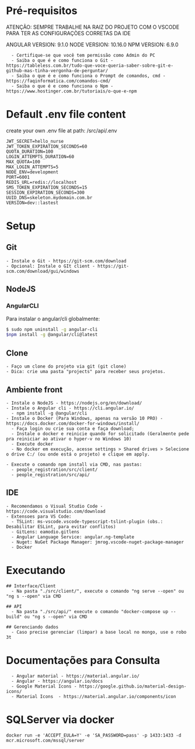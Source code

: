 # Pré-requisitos

ATENÇÃO: SEMPRE TRABALHE NA RAIZ DO PROJETO COM O VSCODE PARA TER AS CONFIGURAÇÒES CORRETAS DA IDE

ANGULAR VERSION: 9.1.0
NODE VERSION: 10.16.0
NPM VERSION: 6.9.0

``` 
  - Certifique-se que você tem permissão como Admin do PC
  - Saiba o que é e como funciona o Git - https://tableless.com.br/tudo-que-voce-queria-saber-sobre-git-e-github-mas-tinha-vergonha-de-perguntar/
  - Saiba o que é e como funciona o Prompt de comandos, cmd - https://faqinformatica.com/comandos-cmd/
  - Saiba o que é e como funciona o Npm - https://www.hostinger.com.br/tutoriais/o-que-e-npm
```

# Default .env file content
create your own .env file at path: /src/api/.env

```
JWT_SECRET=hello_nurse
JWT_TOKEN_EXPIRATION_SECONDS=60
QUOTA_DURATION=100
LOGIN_ATTEMPTS_DURATION=60
MAX_QUOTA=100
MAX_LOGIN_ATTEMPTS=5
NODE_ENV=development
PORT=6001
REDIS_URL=redis://localhost
SMS_TOKEN_EXPIRATION_SECONDS=15
SESSION_EXPIRATION_SECONDS=300
UUID_DNS=skeleton.mydomain.com.br
VERSION=dev::lastest
```

# Setup
  ## Git
  ```
  - Instale o Git - https://git-scm.com/download
  - Opcional: Instale o GIt client - https://git-scm.com/download/gui/windows
  ```

  ## NodeJS
  ### AngularCLI
  Para instalar o angular/cli globalmente:
  ```bash
  $ sudo npm uninstall -g angular-cli
  $npm install -g @angular/cli@latest
  ```

  ## Clone
  ```
  - Faço um clone do projeto via git (git clone)
  - Dica: crie uma pasta "projects" para receber seus projetos.
  ```

  ## Ambiente front
  ```
  - Instale o NodeJS - https://nodejs.org/en/download/
  - Instale o Angular cli - https://cli.angular.io/
    - npm install -g @angular/cli 
  - Instale o Docker (Para Windows, apenas na versão 10 PRO) - https://docs.docker.com/docker-for-windows/install/
    - Faça login ou crie sua conta e faça download;
    - Instale o docker e reinicie quando for solicitado (Geralmente pede pra reiniciar ao ativar o hyper-v no Windows 10)
    - Execute docker
    - No docker em execução, acesse settings > Shared drives > Selecione o drive C:/ (ou onde está o projeto) e clique em apply.

  - Execute o comando npm install via CMD, nas pastas:
    - people_registration/src/client/
    - people_registration/src/api/
  ```

  ## IDE
  ```
  - Recomendamos o Visual Studio Code - https://code.visualstudio.com/download
  - Extensoes para VS Code:
    - TSLint: ms-vscode.vscode-typescript-tslint-plugin (obs.: Desabilitar ESLint, para evitar conflitos)
    - GitLens: eamodio.gitlens
    - Angular Language Service: angular.ng-template
    - Nuget: NuGet Package Manager: jmrog.vscode-nuget-package-manager
    - Docker
  ```

# Executando
  ```
  ## Interface/Client
    - Na pasta "./src/client/", execute o comando "ng serve --open" ou "ng s --open" via CMD
    
  ## API
    - Na pasta "./src/api/" execute o comando "docker-compose up --build" ou "ng s --open" via CMD

  ## Gerenciando dados
    - Caso precise gerenciar (limpar) a base local no mongo, use o robo 3t
  ```  
  
# Documentações para Consulta
```
  - Angular material - https://material.angular.io/
  - Angular - https://angular.io/docs
  - Google Material Icons - https://google.github.io/material-design-icons/
  - Material Icons  - https://material.angular.io/components/icon
```

# SQLServer via docker
```
docker run -e 'ACCEPT_EULA=Y' -e 'SA_PASSWORD=pass' -p 1433:1433 -d mcr.microsoft.com/mssql/server
```
  

